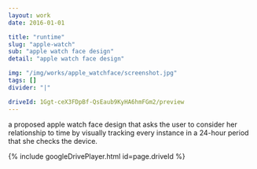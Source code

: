 ```yaml
---
layout: work
date: 2016-01-01

title: "runtime"
slug: "apple-watch"
sub: "apple watch face design"
detail: "apple watch face design"

img: "/img/works/apple_watchface/screenshot.jpg"
tags: []
divider: "|"

driveId: 1Ggt-ceX3FDpBf-QsEaub9KyHA6hmFGm2/preview
---
```


a proposed apple watch face design that asks the user to consider her relationship to time by visually tracking every instance in a 24-hour period that she checks the device.

{% include googleDrivePlayer.html id=page.driveId %}
